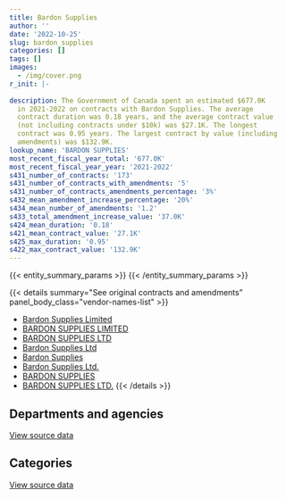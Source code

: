 ```yaml
---
title: Bardon Supplies
author: ''
date: '2022-10-25'
slug: bardon_supplies
categories: []
tags: []
images:
  - /img/cover.png
r_init: |-
  
description: The Government of Canada spent an estimated $677.0K
  in 2021-2022 on contracts with Bardon Supplies. The average
  contract duration was 0.18 years, and the average contract value
  (not including contracts under $10k) was $27.1K. The longest
  contract was 0.95 years. The largest contract by value (including
  amendments) was $132.9K.
lookup_name: 'BARDON SUPPLIES'
most_recent_fiscal_year_total: '677.0K'
most_recent_fiscal_year_year: '2021-2022'
s431_number_of_contracts: '173'
s431_number_of_contracts_with_amendments: '5'
s431_number_of_contracts_amendments_percentage: '3%'
s432_mean_amendment_increase_percentage: '20%'
s434_mean_number_of_amendments: '1.2'
s433_total_amendment_increase_value: '37.0K'
s424_mean_duration: '0.18'
s421_mean_contract_value: '27.1K'
s425_max_duration: '0.95'
s422_max_contract_value: '132.9K'
---
```


<script src="/rmarkdown-libs/htmlwidgets/htmlwidgets.js"></script>
<link href="/rmarkdown-libs/datatables-css/datatables-crosstalk.css" rel="stylesheet" />
<script src="/rmarkdown-libs/datatables-binding/datatables.js"></script>
<script src="/rmarkdown-libs/jquery/jquery-3.6.0.min.js"></script>
<link href="/rmarkdown-libs/dt-core-bootstrap/css/dataTables.bootstrap.min.css" rel="stylesheet" />
<link href="/rmarkdown-libs/dt-core-bootstrap/css/dataTables.bootstrap.extra.css" rel="stylesheet" />
<script src="/rmarkdown-libs/dt-core-bootstrap/js/jquery.dataTables.min.js"></script>
<script src="/rmarkdown-libs/dt-core-bootstrap/js/dataTables.bootstrap.min.js"></script>
<link href="/rmarkdown-libs/crosstalk/css/crosstalk.min.css" rel="stylesheet" />
<script src="/rmarkdown-libs/crosstalk/js/crosstalk.min.js"></script>
<script src="/rmarkdown-libs/htmlwidgets/htmlwidgets.js"></script>
<link href="/rmarkdown-libs/datatables-css/datatables-crosstalk.css" rel="stylesheet" />
<script src="/rmarkdown-libs/datatables-binding/datatables.js"></script>
<script src="/rmarkdown-libs/jquery/jquery-3.6.0.min.js"></script>
<link href="/rmarkdown-libs/dt-core-bootstrap/css/dataTables.bootstrap.min.css" rel="stylesheet" />
<link href="/rmarkdown-libs/dt-core-bootstrap/css/dataTables.bootstrap.extra.css" rel="stylesheet" />
<script src="/rmarkdown-libs/dt-core-bootstrap/js/jquery.dataTables.min.js"></script>
<script src="/rmarkdown-libs/dt-core-bootstrap/js/dataTables.bootstrap.min.js"></script>
<link href="/rmarkdown-libs/crosstalk/css/crosstalk.min.css" rel="stylesheet" />
<script src="/rmarkdown-libs/crosstalk/js/crosstalk.min.js"></script>

{{< entity_summary_params >}}
{{< /entity_summary_params >}}

{{< details summary="See original contracts and amendments" panel_body_class="vendor-names-list" >}}
- [Bardon Supplies Limited](https://search.open.canada.ca/en/ct/?sort=contract_value_f%20desc&page=1&search_text=%22Bardon%20Supplies%20Limited%22)
- [BARDON SUPPLIES LIMITED](https://search.open.canada.ca/en/ct/?sort=contract_value_f%20desc&page=1&search_text=%22BARDON%20SUPPLIES%20LIMITED%22)
- [BARDON SUPPLIES LTD](https://search.open.canada.ca/en/ct/?sort=contract_value_f%20desc&page=1&search_text=%22BARDON%20SUPPLIES%20LTD%22)
- [Bardon Supplies Ltd](https://search.open.canada.ca/en/ct/?sort=contract_value_f%20desc&page=1&search_text=%22Bardon%20Supplies%20Ltd%22)
- [Bardon Supplies](https://search.open.canada.ca/en/ct/?sort=contract_value_f%20desc&page=1&search_text=%22Bardon%20Supplies%22)
- [Bardon Supplies Ltd.](https://search.open.canada.ca/en/ct/?sort=contract_value_f%20desc&page=1&search_text=%22Bardon%20Supplies%20Ltd.%22)
- [BARDON SUPPLIES](https://search.open.canada.ca/en/ct/?sort=contract_value_f%20desc&page=1&search_text=%22BARDON%20SUPPLIES%22)
- [BARDON SUPPLIES LTD.](https://search.open.canada.ca/en/ct/?sort=contract_value_f%20desc&page=1&search_text=%22BARDON%20SUPPLIES%20LTD.%22)
{{< /details >}}

## Departments and agencies

<div id="htmlwidget-1" style="width:100%;height:auto;" class="datatables html-widget"></div>
<script type="application/json" data-for="htmlwidget-1">{"x":{"style":"bootstrap","filter":"none","vertical":false,"data":[["<a href=\"/departments/csc-scc/\">Correctional Service of Canada<\/a>","<a href=\"/departments/dfo-mpo/\">Fisheries and Oceans Canada<\/a>","<a href=\"/departments/dnd-mdn/\">National Defence<\/a>"],[10207.15,null,330029.03],[315215.14,null,1341257.32],[446143.57,null,671452.47],[116691.76,14665.63,545677.54]],"container":"<table class=\"table table-striped table-hover row-border order-column display\">\n  <thead>\n    <tr>\n      <th>Department<\/th>\n      <th>2018-2019<\/th>\n      <th>2019-2020<\/th>\n      <th>2020-2021<\/th>\n      <th>2021-2022<\/th>\n    <\/tr>\n  <\/thead>\n<\/table>","options":{"order":[[4,"desc"]],"pageLength":10,"autoWidth":true,"columnDefs":[{"targets":1,"render":"function(data, type, row, meta) {\n    return type !== 'display' ? data : DTWidget.formatCurrency(data, \"$\", 2, 3, \",\", \".\", true, null);\n  }"},{"targets":2,"render":"function(data, type, row, meta) {\n    return type !== 'display' ? data : DTWidget.formatCurrency(data, \"$\", 2, 3, \",\", \".\", true, null);\n  }"},{"targets":3,"render":"function(data, type, row, meta) {\n    return type !== 'display' ? data : DTWidget.formatCurrency(data, \"$\", 2, 3, \",\", \".\", true, null);\n  }"},{"targets":4,"render":"function(data, type, row, meta) {\n    return type !== 'display' ? data : DTWidget.formatCurrency(data, \"$\", 2, 3, \",\", \".\", true, null);\n  }"},{"width":"16%","targets":[1,2,3,4]},{"className":"dt-right","targets":[1,2,3,4]}],"orderClasses":false}},"evals":["options.columnDefs.0.render","options.columnDefs.1.render","options.columnDefs.2.render","options.columnDefs.3.render"],"jsHooks":[]}</script>
<p class="text-right">
<a href="https://github.com/GoC-Spending/contracts-data/tree/main/data/out/vendors/bardon_supplies/summary_by_fiscal_year_by_department.csv" class="source-data-link btn btn-link">View source data</a>
</p>

## Categories

<div id="htmlwidget-2" style="width:100%;height:auto;" class="datatables html-widget"></div>
<script type="application/json" data-for="htmlwidget-2">{"x":{"style":"bootstrap","filter":"none","vertical":false,"data":[["<a href=\"/categories/facilities_and_construction/\">Facilities and construction<\/a>","<a href=\"/categories/professional_services/\">Professional services<\/a>","<a href=\"/categories/industrial_products_and_services/\">Industrial products and services<\/a>"],[204177.72,8406.53,127651.93],[176119.49,null,1480352.98],[248293.02,null,869303.02],[196447.95,70520.3,410066.68]],"container":"<table class=\"table table-striped table-hover row-border order-column display\">\n  <thead>\n    <tr>\n      <th>Category<\/th>\n      <th>2018-2019<\/th>\n      <th>2019-2020<\/th>\n      <th>2020-2021<\/th>\n      <th>2021-2022<\/th>\n    <\/tr>\n  <\/thead>\n<\/table>","options":{"order":[[4,"desc"]],"dom":"t","pageLength":30,"autoWidth":true,"columnDefs":[{"targets":1,"render":"function(data, type, row, meta) {\n    return type !== 'display' ? data : DTWidget.formatCurrency(data, \"$\", 2, 3, \",\", \".\", true, null);\n  }"},{"targets":2,"render":"function(data, type, row, meta) {\n    return type !== 'display' ? data : DTWidget.formatCurrency(data, \"$\", 2, 3, \",\", \".\", true, null);\n  }"},{"targets":3,"render":"function(data, type, row, meta) {\n    return type !== 'display' ? data : DTWidget.formatCurrency(data, \"$\", 2, 3, \",\", \".\", true, null);\n  }"},{"targets":4,"render":"function(data, type, row, meta) {\n    return type !== 'display' ? data : DTWidget.formatCurrency(data, \"$\", 2, 3, \",\", \".\", true, null);\n  }"},{"width":"16%","targets":[1,2,3,4]},{"className":"dt-right","targets":[1,2,3,4]}],"orderClasses":false,"lengthMenu":[10,25,30,50,100]}},"evals":["options.columnDefs.0.render","options.columnDefs.1.render","options.columnDefs.2.render","options.columnDefs.3.render"],"jsHooks":[]}</script>
<p class="text-right">
<a href="https://github.com/GoC-Spending/contracts-data/tree/main/data/out/vendors/bardon_supplies/summary_by_fiscal_year_by_category.csv" class="source-data-link btn btn-link">View source data</a>
</p>
